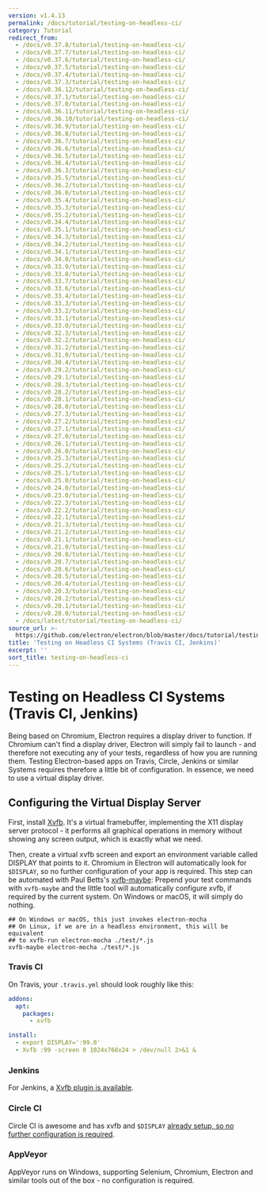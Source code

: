 ```yaml
---
version: v1.4.13
permalink: /docs/tutorial/testing-on-headless-ci/
category: Tutorial
redirect_from:
  - /docs/v0.37.8/tutorial/testing-on-headless-ci/
  - /docs/v0.37.7/tutorial/testing-on-headless-ci/
  - /docs/v0.37.6/tutorial/testing-on-headless-ci/
  - /docs/v0.37.5/tutorial/testing-on-headless-ci/
  - /docs/v0.37.4/tutorial/testing-on-headless-ci/
  - /docs/v0.37.3/tutorial/testing-on-headless-ci/
  - /docs/v0.36.12/tutorial/testing-on-headless-ci/
  - /docs/v0.37.1/tutorial/testing-on-headless-ci/
  - /docs/v0.37.0/tutorial/testing-on-headless-ci/
  - /docs/v0.36.11/tutorial/testing-on-headless-ci/
  - /docs/v0.36.10/tutorial/testing-on-headless-ci/
  - /docs/v0.36.9/tutorial/testing-on-headless-ci/
  - /docs/v0.36.8/tutorial/testing-on-headless-ci/
  - /docs/v0.36.7/tutorial/testing-on-headless-ci/
  - /docs/v0.36.6/tutorial/testing-on-headless-ci/
  - /docs/v0.36.5/tutorial/testing-on-headless-ci/
  - /docs/v0.36.4/tutorial/testing-on-headless-ci/
  - /docs/v0.36.3/tutorial/testing-on-headless-ci/
  - /docs/v0.35.5/tutorial/testing-on-headless-ci/
  - /docs/v0.36.2/tutorial/testing-on-headless-ci/
  - /docs/v0.36.0/tutorial/testing-on-headless-ci/
  - /docs/v0.35.4/tutorial/testing-on-headless-ci/
  - /docs/v0.35.3/tutorial/testing-on-headless-ci/
  - /docs/v0.35.2/tutorial/testing-on-headless-ci/
  - /docs/v0.34.4/tutorial/testing-on-headless-ci/
  - /docs/v0.35.1/tutorial/testing-on-headless-ci/
  - /docs/v0.34.3/tutorial/testing-on-headless-ci/
  - /docs/v0.34.2/tutorial/testing-on-headless-ci/
  - /docs/v0.34.1/tutorial/testing-on-headless-ci/
  - /docs/v0.34.0/tutorial/testing-on-headless-ci/
  - /docs/v0.33.9/tutorial/testing-on-headless-ci/
  - /docs/v0.33.8/tutorial/testing-on-headless-ci/
  - /docs/v0.33.7/tutorial/testing-on-headless-ci/
  - /docs/v0.33.6/tutorial/testing-on-headless-ci/
  - /docs/v0.33.4/tutorial/testing-on-headless-ci/
  - /docs/v0.33.3/tutorial/testing-on-headless-ci/
  - /docs/v0.33.2/tutorial/testing-on-headless-ci/
  - /docs/v0.33.1/tutorial/testing-on-headless-ci/
  - /docs/v0.33.0/tutorial/testing-on-headless-ci/
  - /docs/v0.32.3/tutorial/testing-on-headless-ci/
  - /docs/v0.32.2/tutorial/testing-on-headless-ci/
  - /docs/v0.31.2/tutorial/testing-on-headless-ci/
  - /docs/v0.31.0/tutorial/testing-on-headless-ci/
  - /docs/v0.30.4/tutorial/testing-on-headless-ci/
  - /docs/v0.29.2/tutorial/testing-on-headless-ci/
  - /docs/v0.29.1/tutorial/testing-on-headless-ci/
  - /docs/v0.28.3/tutorial/testing-on-headless-ci/
  - /docs/v0.28.2/tutorial/testing-on-headless-ci/
  - /docs/v0.28.1/tutorial/testing-on-headless-ci/
  - /docs/v0.28.0/tutorial/testing-on-headless-ci/
  - /docs/v0.27.3/tutorial/testing-on-headless-ci/
  - /docs/v0.27.2/tutorial/testing-on-headless-ci/
  - /docs/v0.27.1/tutorial/testing-on-headless-ci/
  - /docs/v0.27.0/tutorial/testing-on-headless-ci/
  - /docs/v0.26.1/tutorial/testing-on-headless-ci/
  - /docs/v0.26.0/tutorial/testing-on-headless-ci/
  - /docs/v0.25.3/tutorial/testing-on-headless-ci/
  - /docs/v0.25.2/tutorial/testing-on-headless-ci/
  - /docs/v0.25.1/tutorial/testing-on-headless-ci/
  - /docs/v0.25.0/tutorial/testing-on-headless-ci/
  - /docs/v0.24.0/tutorial/testing-on-headless-ci/
  - /docs/v0.23.0/tutorial/testing-on-headless-ci/
  - /docs/v0.22.3/tutorial/testing-on-headless-ci/
  - /docs/v0.22.2/tutorial/testing-on-headless-ci/
  - /docs/v0.22.1/tutorial/testing-on-headless-ci/
  - /docs/v0.21.3/tutorial/testing-on-headless-ci/
  - /docs/v0.21.2/tutorial/testing-on-headless-ci/
  - /docs/v0.21.1/tutorial/testing-on-headless-ci/
  - /docs/v0.21.0/tutorial/testing-on-headless-ci/
  - /docs/v0.20.8/tutorial/testing-on-headless-ci/
  - /docs/v0.20.7/tutorial/testing-on-headless-ci/
  - /docs/v0.20.6/tutorial/testing-on-headless-ci/
  - /docs/v0.20.5/tutorial/testing-on-headless-ci/
  - /docs/v0.20.4/tutorial/testing-on-headless-ci/
  - /docs/v0.20.3/tutorial/testing-on-headless-ci/
  - /docs/v0.20.2/tutorial/testing-on-headless-ci/
  - /docs/v0.20.1/tutorial/testing-on-headless-ci/
  - /docs/v0.20.0/tutorial/testing-on-headless-ci/
  - /docs/latest/tutorial/testing-on-headless-ci/
source_url: >-
  https://github.com/electron/electron/blob/master/docs/tutorial/testing-on-headless-ci.md
title: 'Testing on Headless CI Systems (Travis CI, Jenkins)'
excerpt: ''
sort_title: testing-on-headless-ci
---
```

# Testing on Headless CI Systems (Travis CI, Jenkins)

Being based on Chromium, Electron requires a display driver to function. If Chromium can't find a display driver, Electron will simply fail to launch - and therefore not executing any of your tests, regardless of how you are running them. Testing Electron-based apps on Travis, Circle, Jenkins or similar Systems requires therefore a little bit of configuration. In essence, we need to use a virtual display driver.

## Configuring the Virtual Display Server

First, install [Xvfb](https://en.wikipedia.org/wiki/Xvfb). It's a virtual framebuffer, implementing the X11 display server protocol - it performs all graphical operations in memory without showing any screen output, which is exactly what we need.

Then, create a virtual xvfb screen and export an environment variable called DISPLAY that points to it. Chromium in Electron will automatically look for `$DISPLAY`, so no further configuration of your app is required. This step can be automated with Paul Betts's [xvfb-maybe](https://github.com/paulcbetts/xvfb-maybe): Prepend your test commands with `xvfb-maybe` and the little tool will automatically configure xvfb, if required by the current system. On Windows or macOS, it will simply do nothing.

```
## On Windows or macOS, this just invokes electron-mocha
## On Linux, if we are in a headless environment, this will be equivalent
## to xvfb-run electron-mocha ./test/*.js
xvfb-maybe electron-mocha ./test/*.js

```

### Travis CI

On Travis, your `.travis.yml` should look roughly like this:

```yml
addons:
  apt:
    packages:
      - xvfb

install:
  - export DISPLAY=':99.0'
  - Xvfb :99 -screen 0 1024x768x24 > /dev/null 2>&1 &
```

### Jenkins

For Jenkins, a [Xvfb plugin is available](https://wiki.jenkins-ci.org/display/JENKINS/Xvfb+Plugin).

### Circle CI

Circle CI is awesome and has xvfb and `$DISPLAY` [already setup, so no further configuration is required](https://circleci.com/docs/environment#browsers).

### AppVeyor

AppVeyor runs on Windows, supporting Selenium, Chromium, Electron and similar tools out of the box - no configuration is required.
